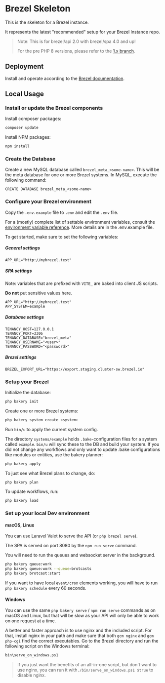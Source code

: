 # Brezel Skeleton

This is the skeleton for a Brezel instance.

It represents the latest "recommended" setup for your Brezel Instance repo.

> Note: This is for brezel/api 2.0 with brezel/spa 4.0 and up!
> 
> For the pre PHP 8 versions, please refer to the [1.x branch](https://gitlab.kiwis-and-brownies.de/kibro/brezel/brezel/-/tree/1.x).

## Deployment

Install and operate according to the [Brezel documentation](https://docs.brezel.io/deploy/virtual_server/).

## Local Usage

### Install or update the Brezel components

Install composer packages:

```bash
composer update
```

Install NPM packages:

```bash
npm install
```

### Create the Database

Create a new MySQL database called `brezel_meta_<some-name>`. This will be the meta database for one or more Brezel systems. In MySQL, execute the following command:

```mysql
CREATE DATABASE brezel_meta_<some-name>
```

### Configure your Brezel environment

Copy the `.env.example` file to `.env` and edit the `.env` file.

For a (mostly) complete list of settable environment variables, consult the [environment variable reference](https://docs.brezel.io/reference/env/#_top). 
More details are in the .env.example file.

To get started, make sure to set the following variables:

##### General settings

```dotenv
APP_URL="http://mybrezel.test"
```

##### SPA settings

Note: variables that are prefixed with `VITE_` are baked into client JS scripts.

**Do not** put sensitive values here.

```dotenv
APP_URL="http://mybrezel.test"
APP_SYSTEM=example
```

##### Database settings

```dotenv
TENANCY_HOST=127.0.0.1
TENANCY_PORT=3306
TENANCY_DATABASE="brezel_meta"
TENANCY_USERNAME="<user>"
TENANCY_PASSWORD="<password>"
```

##### Brezel settings

```dotenv
BREZEL_EXPORT_URL="https://export.staging.cluster-sw.brezel.io"
```

### Setup your Brezel

Initialize the database:

```bash
php bakery init
```

Create one or more Brezel systems:

```bash
php bakery system create <system>
```

Run ``bin/u`` to apply the current system config.

The directory `systems/example` holds `.bake`-configuration files for a system called `example`. 
`bin/u` will sync these to the DB and build your system.
If you did not change any workflows and only want to update .bake configurations like modules or entities, use the bakery planner:

```bash
php bakery apply
```

To just see what Brezel plans to change, do:

```bash
php bakery plan
```

To update workflows, run:
```bash
php bakery load
```

### Set up your local Dev environment

#### macOS, Linux

You can use Laravel Valet to serve the API (or `php brezel serve`).

The SPA is served on port 8080 by the `npm run serve` command.

You will need to run the queues and websocket server in the background.
```bash
php bakery queue:work
php bakery queue:work --queue=brotcasts
php bakery brotcast:start
```

If you want to have local ``event/cron`` elements working, you will have to run `php bakery schedule` every 60 seconds.

#### Windows

You can use the same `php bakery serve` / `npm run serve` commands as on macOS and Linux, but that will be slow as your API will only be able to work on one request at a time.

A better and faster approach is to use nginx and the included script.
For that, install nginx in your path and make sure that both `gcm nginx` and `gcm php-cgi` find the correct executables.
Go to the Brezel directory and run the following script on the Windows terminal:

```bash
bin\serve_on_windows.ps1
```

> If you just want the benefits of an all-in-one script, but don't want to use nginx, you can run it with`./bin/serve_on_windows.ps1 $true` to disable nginx.
